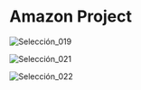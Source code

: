 # Amazon Project

![Selección_019](https://user-images.githubusercontent.com/43627087/63042801-0332c780-be88-11e9-83c5-e30c67a7807f.png)

![Selección_021](https://user-images.githubusercontent.com/43627087/63042809-0af26c00-be88-11e9-9b28-de4f7d9cb473.png)

![Selección_022](https://user-images.githubusercontent.com/43627087/63042821-1180e380-be88-11e9-950c-17687feb9ade.png)


